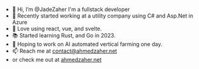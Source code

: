 - 👋 Hi, I’m @JadeZaher I'm a fullstack developer 
- 🌱 Recently started working at a utility company using C# and Asp.Net in Azure
- 💞️ Love using react, vue, and svelte. 
- 📚 Started learning Rust, and Go in 2023.
- 🤞 Hoping to work on AI automated vertical farming one day. 
- 📫 Reach me at contact@ahmedzaher.net 
- or check me out at [ahmedzaher.net](https://ahmedzaher.net/)
<!---
JadeZaher/JadeZaher is a ✨ special ✨ repository because its `README.md` (this file) appears on your GitHub profile.
You can click the Preview link to take a look at your changes.
--->
